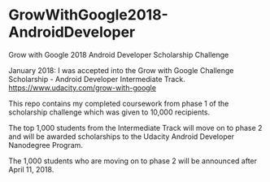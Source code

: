 # GrowWithGoogle2018-AndroidDeveloper
Grow with Google 2018 Android Developer Scholarship Challenge

January 2018: I was accepted into the Grow with Google Challenge Scholarship - Android Developer Intermediate Track. 
https://www.udacity.com/grow-with-google

This repo contains my completed coursework from phase 1 of the scholarship challenge which was given to 10,000 recipients. 

The top 1,000 students from the Intermediate Track will move on to phase 2 and will be awarded scholarships to the Udacity Android Developer Nanodegree Program.

The 1,000 students who are moving on to phase 2 will be announced after April 11, 2018.
